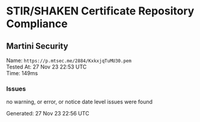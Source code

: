 # STIR/SHAKEN Certificate Repository Compliance

## Martini Security

Name: `https://p.mtsec.me/2884/KxkxjqTuMU30.pem`\
Tested At: 27 Nov 23 22:53 UTC\
Time: 149ms

### Issues

no warning, or error, or notice date level issues were found

Generated: 27 Nov 23 22:56 UTC